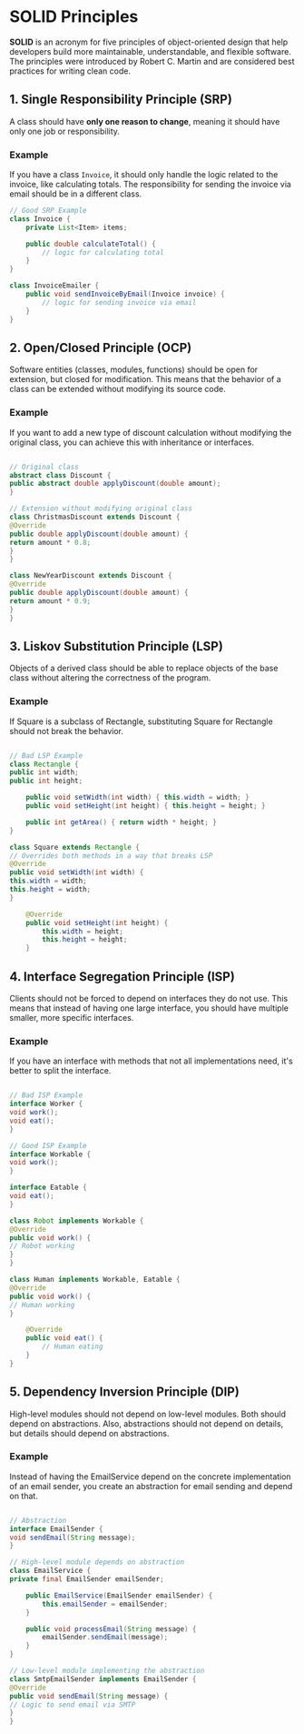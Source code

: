 # SOLID Principles

**SOLID** is an acronym for five principles of object-oriented design that help developers build more maintainable, understandable, and flexible software. The principles were introduced by Robert C. Martin and are considered best practices for writing clean code.

## 1. Single Responsibility Principle (SRP)
A class should have **only one reason to change**, meaning it should have only one job or responsibility.

### Example
If you have a class `Invoice`, it should only handle the logic related to the invoice, like calculating totals. The responsibility for sending the invoice via email should be in a different class.

```java
// Good SRP Example
class Invoice {
    private List<Item> items;

    public double calculateTotal() {
        // logic for calculating total
    }
}

class InvoiceEmailer {
    public void sendInvoiceByEmail(Invoice invoice) {
        // logic for sending invoice via email
    }
}
```


## 2. Open/Closed Principle (OCP)
Software entities (classes, modules, functions) should be open for extension, but closed for modification. This means that the behavior of a class can be extended without modifying its source code.

### Example
If you want to add a new type of discount calculation without modifying the original class, you can achieve this with inheritance or interfaces.

```java

// Original class
abstract class Discount {
public abstract double applyDiscount(double amount);
}

// Extension without modifying original class
class ChristmasDiscount extends Discount {
@Override
public double applyDiscount(double amount) {
return amount * 0.8;
}
}

class NewYearDiscount extends Discount {
@Override
public double applyDiscount(double amount) {
return amount * 0.9;
}
}

```

## 3. Liskov Substitution Principle (LSP)
Objects of a derived class should be able to replace objects of the base class without altering the correctness of the program.

### Example
If Square is a subclass of Rectangle, substituting Square for Rectangle should not break the behavior.

```java

// Bad LSP Example
class Rectangle {
public int width;
public int height;

    public void setWidth(int width) { this.width = width; }
    public void setHeight(int height) { this.height = height; }

    public int getArea() { return width * height; }
}

class Square extends Rectangle {
// Overrides both methods in a way that breaks LSP
@Override
public void setWidth(int width) {
this.width = width;
this.height = width;
}

    @Override
    public void setHeight(int height) { 
        this.width = height; 
        this.height = height; 
    }
```

## 4. Interface Segregation Principle (ISP)
Clients should not be forced to depend on interfaces they do not use. This means that instead of having one large interface, you should have multiple smaller, more specific interfaces.

### Example
If you have an interface with methods that not all implementations need, it's better to split the interface.

```java

// Bad ISP Example
interface Worker {
void work();
void eat();
}

// Good ISP Example
interface Workable {
void work();
}

interface Eatable {
void eat();
}

class Robot implements Workable {
@Override
public void work() {
// Robot working
}
}

class Human implements Workable, Eatable {
@Override
public void work() {
// Human working
}

    @Override
    public void eat() {
        // Human eating
    }
}
```

## 5. Dependency Inversion Principle (DIP)
High-level modules should not depend on low-level modules. Both should depend on abstractions. Also, abstractions should not depend on details, but details should depend on abstractions.

### Example
Instead of having the EmailService depend on the concrete implementation of an email sender, you create an abstraction for email sending and depend on that.

```java

// Abstraction
interface EmailSender {
void sendEmail(String message);
}

// High-level module depends on abstraction
class EmailService {
private final EmailSender emailSender;

    public EmailService(EmailSender emailSender) {
        this.emailSender = emailSender;
    }

    public void processEmail(String message) {
        emailSender.sendEmail(message);
    }
}

// Low-level module implementing the abstraction
class SmtpEmailSender implements EmailSender {
@Override
public void sendEmail(String message) {
// Logic to send email via SMTP
}
}
```
